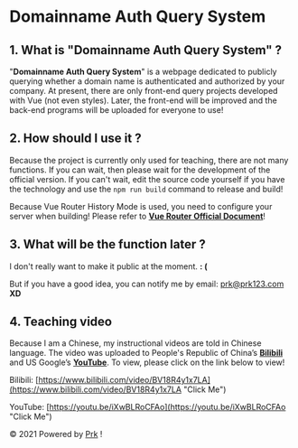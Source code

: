 # Domainname Auth Query System

## 1. What is "Domainname Auth Query System" ?

"**Domainname Auth Query System**" is a webpage dedicated to publicly querying whether a domain name is authenticated and authorized by your company. At present, there are only front-end query projects developed with Vue (not even styles). Later, the front-end will be improved and the back-end programs will be uploaded for everyone to use!

## 2. How should I use it ?

Because the project is currently only used for teaching, there are not many functions. If you can wait, then please wait for the development of the official version. If you can't wait, edit the source code yourself if you have the technology and use the `npm run build` command to release and build!

Because Vue Router History Mode is used, you need to configure your server when building! Please refer to **[Vue Router Official Document](https://router.vuejs.org/guide/essentials/history-mode.html#example-server-configurations "Click Me")**!

## 3. What will be the function later ?

I don't really want to make it public at the moment. **: (**

But if you have a good idea, you can notify me by email: [prk@prk123.com](mailto:prk@prk123.com "Click Me Send E-Mail") **XD**

## 4. Teaching video

Because I am a Chinese, my instructional videos are told in Chinese language. The video was uploaded to People's Republic of China’s **[Bilibili](https://www.bilibili.com/ "bilibili")** and US Google’s **[YouTube](https://www.youtube.com/ "YouTube")**. To view, please click on the link below to view!



Bilibili: [https://www.bilibili.com/video/BV18R4y1x7LA](https://www.bilibili.com/video/BV18R4y1x7LA "Click Me")

YouTube: [https://youtu.be/iXwBLRoCFAo](https://youtu.be/iXwBLRoCFAo "Click Me")



&copy;&nbsp;2021&nbsp;Powered&nbsp;by&nbsp;[Prk](https://www.cprk.cc "Prk")&nbsp;!
